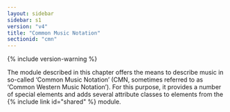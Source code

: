 ```yaml
---
layout: sidebar
sidebar: s1
version: "v4"
title: "Common Music Notation"
sectionid: "cmn"
---
```


{% include version-warning %}

The module described in this chapter offers the means to describe music in so-called ‘Common Music Notation’ (CMN, sometimes referred to as ‘Common Western Music Notation’). For this purpose, it provides a number of special elements and adds several attribute classes to elements from the {% include link id="shared" %} module.
